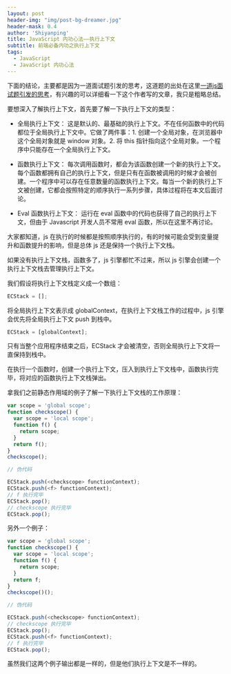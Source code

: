 ```yaml
---
layout: post
header-img: "img/post-bg-dreamer.jpg"
header-mask: 0.4
author: 'Shiyanping'
title: JavaScript 内功心法——执行上下文
subtitle: 前端必备内功之执行上下文
tags:
  - JavaScript
  - JavaScript 内功心法
---
```


下面的结论，主要都是因为一道面试题引发的思考，这道题的出处在这里[一道js面试题引发的思考](https://github.com/kuitos/kuitos.github.io/issues/18)，有兴趣的可以详细看一下这个作者写的文章，我只是粗略总结。

要想深入了解执行上下文，首先要了解一下执行上下文的类型：

- 全局执行上下文： 这是默认的、最基础的执行上下文。不在任何函数中的代码都位于全局执行上下文中。它做了两件事：1. 创建一个全局对象，在浏览器中这个全局对象就是 window 对象。2. 将 this 指针指向这个全局对象。一个程序中只能存在一个全局执行上下文。

- 函数执行上下文： 每次调用函数时，都会为该函数创建一个新的执行上下文。每个函数都拥有自己的执行上下文，但是只有在函数被调用的时候才会被创建。一个程序中可以存在任意数量的函数执行上下文。每当一个新的执行上下文被创建，它都会按照特定的顺序执行一系列步骤，具体过程将在本文后面讨论。

- Eval 函数执行上下文： 运行在 eval 函数中的代码也获得了自己的执行上下文，但由于 Javascript 开发人员不常用 eval 函数，所以在这里不再讨论。

大家都知道，js 在执行的时候都是按照顺序执行的，有的时候可能会受到变量提升和函数提升的影响，但是总体 js 还是保持一个执行上下文栈。

如果没有执行上下文栈，函数多了，js 引擎都忙不过来，所以 js 引擎会创建一个执行上下文栈去管理执行上下文。

我们假设将执行上下文栈定义成一个数组：

```js
ECStack = [];
```

将全局执行上下文表示成 globalContext，在执行上下文栈工作的过程中，js 引擎会优先将全局执行上下文 push 到栈中。

```js
ECStack = [globalContext];
```

只有当整个应用程序结束之后，ECStack 才会被清空，否则全局执行上下文将一直保持到栈中。

在执行一个函数时，创建一个执行上下文，压入到执行上下文栈中，函数执行完毕，将对应的函数执行上下文栈弹出。

拿我们之前静态作用域的例子了解一下执行上下文栈的工作原理：

```js
var scope = 'global scope';
function checkscope() {
  var scope = 'local scope';
  function f() {
    return scope;
  }
  return f();
}
checkscope();
```

```js
// 伪代码

ECStack.push(<checkscope> functionContext);
ECStack.push(<f> functionContext);
// f 执行完毕
ECStack.pop();
// checkscope 执行完毕
ECStack.pop();
```

另外一个例子：

```js
var scope = 'global scope';
function checkscope() {
  var scope = 'local scope';
  function f() {
    return scope;
  }
  return f;
}
checkscope()();
```

```js
// 伪代码

ECStack.push(<checkscope> functionContext);
// checkscope 执行完毕
ECStack.pop();
ECStack.push(<f> functionContext);
// f 执行完毕
ECStack.pop();
```

虽然我们这两个例子输出都是一样的，但是他们执行上下文是不一样的。
